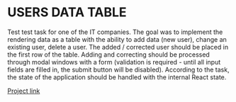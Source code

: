 # USERS DATA TABLE

Test test task for one of the IT companies. The goal was to implement the rendering data as a table with the ability to add data (new user), change an existing user, delete a user. The added / corrected user should be placed in the first row of the table. Adding and correcting should be processed through modal windows with a form (validation is required - until all input fields are filled in, the submit button will be disabled). According to the task, the state of the application should be handled with the internal React state.

[Project link](https://great-deal.space/users-table_react/)
